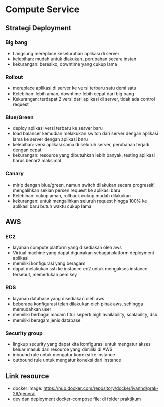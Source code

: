 # Compute Service

## Strategi Deployment
### Big bang
- Langsung mereplace keseluruhan aplikasi di server
- kelebihan: mudah untuk dlakukan, perubahan secara instan
- kekurangan: beresiko, downtime yang cukup lama

### Rollout
- mereplace aplikasi di server ke versi terbaru satu demi satu
- Kelebihan: lebih aman, downtime lebih cepat dari big bang
- Kekurangan: terdapat 2 versi dari aplikasi di server, tidak ada control request

### Blue/Green
- deploy aplikasi versi terbaru ke server baru
- load balancer kemudian melakukan switch dari server dengan aplikasi lama ke server dengan aplikasi baru
- kelebihan: versi aplikasi sama di seluruh server, perubahan terjadi dengan cepat
- kekurangan: resource yang dibutuhkan lebih banyak, testing aplikasi harus benar2 maksimal

### Canary
- mirip dengan blue/green, namun switch dilakukan secara progressif, mengalihkan sekian persen request ke aplikasi baru
- Kelebihan: cukup aman, rollback cukup mudah dilakukan
- kekurangan: untuk mengalihkan seluruh request hingga 100% ke aplikasi baru butuh waktu cukup lama

## AWS
### EC2
- layanan compute platform yang disediakan oleh aws
- Virtual machine yang dapat digunakan sebagai platform deployment aplikasi
- memiliki konfigurasi yang beragam
- dapat melakukan ssh ke instance ec2 untuk mengakses instance tersebut, memerlukan pem key

### RDS
- layanan database yang disediakan oleh aws
- beberapa konfigurasi telah dilakukan oleh pihak aws, sehingga memudahkan user
- memiliki berbagai macam fitur seperti high availability, scalability, dsb
- memiliki beragam jenis database

### Security group
- lingkup security yang dapat kita konfigurasi untuk mengatur akses keluar masuk dari resource yang dimiliki di AWS
- inbound rule untuk mengatur koneksi ke instance
- outbound rule untuk mengatur koneksi dari instance

## Link resource
- docker image: https://hub.docker.com/repository/docker/ivanhd/prak-26/general
- dev dan deployment docker-compose file: di folder praktikum